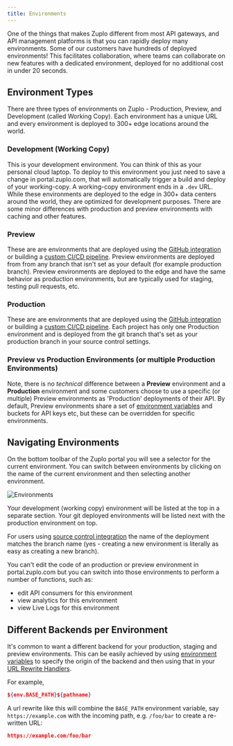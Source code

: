 ```yaml
---
title: Environments
---
```


One of the things that makes Zuplo different from most API gateways, and API
management platforms is that you can rapidly deploy many environments. Some of
our customers have hundreds of deployed environments! This facilitates
collaboration, where teams can collaborate on new features with a dedicated
environment, deployed for no additional cost in under 20 seconds.

## Environment Types

There are three types of environments on Zuplo - Production, Preview, and
Development (called Working Copy). Each environment has a unique URL and every
environment is deployed to 300+ edge locations around the world.

### Development (Working Copy)

This is your development environment. You can think of this as your personal
cloud laptop. To deploy to this environment you just need to save a change in
portal.zuplo.com, that will automatically trigger a build and deploy of your
working-copy. A working-copy environment ends in a `.dev` URL. While these
environments are deployed to the edge in 300+ data centers around the world,
they are optimized for development purposes. There are some minor differences
with production and preview environments with caching and other features.

### Preview

These are are environments that are deployed using the
[GitHub integration](/docs/articles/source-control) or building a
[custom CI/CD pipeline](/docs/articles/custom-ci-cd). Preview environments are
deployed from from any branch that isn't set as your default (for example
production branch). Preview environments are deployed to the edge and have the
same behavior as production environments, but are typically used for staging,
testing pull requests, etc.

### Production

These are are environments that are deployed using the
[GitHub integration](/docs/articles/source-control) or building a
[custom CI/CD pipeline](/docs/articles/custom-ci-cd). Each project has only one
Production environment and is deployed from the git branch that's set as your
production branch in your source control settings.

### Preview vs Production Environments (or multiple Production Environments)

Note, there is no _technical_ difference between a **Preview** environment and a
**Production** environment and some customers choose to use a specific (or
multiple) Preview environments as 'Production' deployments of their API. By
default, Preview environments share a set of
[environment variables](/docs/articles/environment-variables) and buckets for
API keys etc, but these can be overridden for specific environments.

## Navigating Environments

On the bottom toolbar of the Zuplo portal you will see a selector for the
current environment. You can switch between environments by clicking on the name
of the current environment and then selecting another environment.

![Environments](../../public/media/environments/image.png)

Your development (working copy) environment will be listed at the top in a
separate section. Your git deployed environments will be listed next with the
production environment on top.

For users using [source control integration](/docs/articles/source-control) the
name of the deployment matches the branch name (yes - creating a new environment
is literally as easy as creating a new branch).

You can't edit the code of an production or preview environment in
portal.zuplo.com but you can switch into those environments to perform a number
of functions, such as:

- edit API consumers for this environment
- view analytics for this environment
- view Live Logs for this environment

## Different Backends per Environment

It's common to want a different backend for your production, staging and preview
environments. This can be easily achieved by using
[environment variables](./environment-variables.md) to specify the origin of the
backend and then using that in your
[URL Rewrite Handlers](../handlers/url-rewrite.md).

For example,

```json
${env.BASE_PATH}${pathname}
```

A url rewrite like this will combine the `BASE_PATH` environment variable, say
`https://example.com` with the incoming path, e.g. `/foo/bar` to create a
re-written URL:

```json
https://example.com/foo/bar
```
